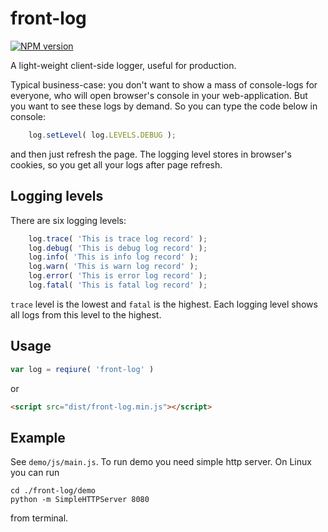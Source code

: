 # front-log
[![NPM version][npm-image]][npm-url]

A light-weight client-side logger, useful for production.

Typical business-case: you don't want to show a mass of console-logs for everyone, who will open browser's console in your web-application. But you want to see these logs by demand.
So you can type the code below in console:
```javascript
    log.setLevel( log.LEVELS.DEBUG );
```
and then just refresh the page. The logging level stores in browser's cookies, so you get all your logs after page refresh.


## Logging levels

There are six logging levels:
```javascript
    log.trace( 'This is trace log record' );
    log.debug( 'This is debug log record' );
    log.info( 'This is info log record' );
    log.warn( 'This is warn log record' );
    log.error( 'This is error log record' );
    log.fatal( 'This is fatal log record' );
```

`trace` level is the lowest and `fatal` is the highest. Each logging level shows all logs from this level to the highest.


## Usage

```javascript
var log = reqiure( 'front-log' )
```

or 

```html
<script src="dist/front-log.min.js"></script>
```


## Example

See `demo/js/main.js`.
To run demo you need simple http server. On Linux you can run 
```shell
cd ./front-log/demo
python -m SimpleHTTPServer 8080
```
from terminal.

[npm-image]: http://img.shields.io/badge/npm-v0.0.5-green.svg
[npm-url]: https://www.npmjs.org/package/front-log

